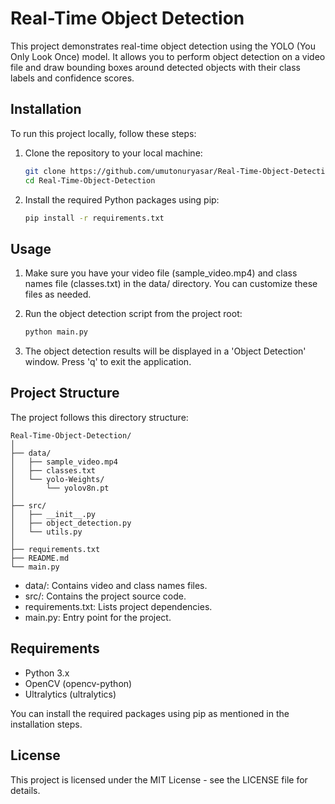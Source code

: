 # Real-Time Object Detection

This project demonstrates real-time object detection using the YOLO (You Only Look Once) model. It allows you to perform object detection on a video file and draw bounding boxes around detected objects with their class labels and confidence scores.


## Installation

To run this project locally, follow these steps:

1. Clone the repository to your local machine:

   ```bash
   git clone https://github.com/umutonuryasar/Real-Time-Object-Detection.git
   cd Real-Time-Object-Detection

2. Install the required Python packages using pip:
    
    ```bash
    pip install -r requirements.txt

## Usage

1. Make sure you have your video file (sample_video.mp4) and class names file (classes.txt) in the data/ directory. You can customize these files as needed.

2. Run the object detection script from the project root:
    
    ```bash
    python main.py

3. The object detection results will be displayed in a 'Object Detection' window. Press 'q' to exit the application.

## Project Structure

The project follows this directory structure:

```
Real-Time-Object-Detection/
│
├── data/
│   ├── sample_video.mp4
│   ├── classes.txt
│   └── yolo-Weights/
│       └── yolov8n.pt
│
├── src/
│   ├── __init__.py
│   ├── object_detection.py
│   └── utils.py
│
├── requirements.txt
├── README.md
└── main.py
```

- data/: Contains video and class names files.
- src/: Contains the project source code.
- requirements.txt: Lists project dependencies.
- main.py: Entry point for the project.

## Requirements

- Python 3.x
- OpenCV (opencv-python)
- Ultralytics (ultralytics)

You can install the required packages using pip as mentioned in the installation steps.

## License

This project is licensed under the MIT License - see the LICENSE file for details.